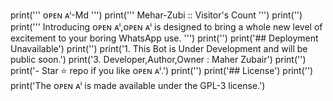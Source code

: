 print('''
ᴏᴘᴇɴ ᴀⁱ-Md
''')
print('''
Mehar-Zubi :: Visitor's Count
''')
print('')
print('''
Introducing ᴏᴘᴇɴ ᴀⁱ,ᴏᴘᴇɴ ᴀⁱ is designed to bring a whole new level of excitement to your boring WhatsApp use.
''')
print('')
print('## Deployment Unavailable')
print('')
print('1. This Bot is Under Development and will be public soon.')
print('3. Developer,Author,Owner : Maher Zubair')
print('')
print('- Star ⭐ repo if you like ᴏᴘᴇɴ ᴀⁱ.')
print('')
print('## License')
print('')
print('The ᴏᴘᴇɴ ᴀⁱ is made available under the GPL-3 license.')
